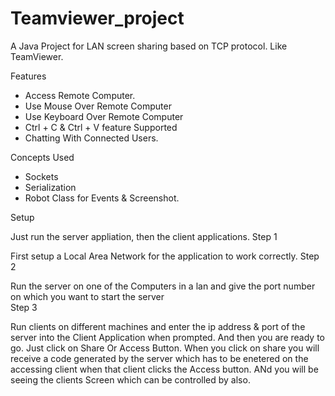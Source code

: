 # Teamviewer_project

A Java Project for LAN screen sharing based on TCP protocol. Like TeamViewer.


Features
- Access Remote Computer.
- Use Mouse Over Remote Computer
- Use Keyboard Over Remote Computer
- Ctrl + C & Ctrl + V feature Supported
- Chatting With Connected Users.

Concepts Used

- Sockets
- Serialization
- Robot Class for Events & Screenshot.

Setup

Just run the server appliation, then the client applications.
Step 1

First setup a Local Area Network for the application to work correctly.
Step 2

Run the server on one of the Computers in a lan and give the port number on which you want to start the server\
Step 3

Run clients on different machines and enter the ip address & port of the server into the Client Application when prompted. And then you are ready to go. Just click on Share Or Access Button. When you click on share you will receive a code generated by the server which has to be enetered on the accessing client when that client clicks the Access button. ANd you will be seeing the clients Screen which can be controlled by also.
